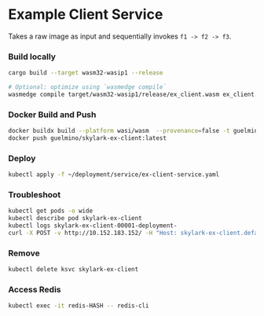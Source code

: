 # Example Client Service
Takes a raw image as input and sequentially invokes `f1 -> f2 -> f3`.

### Build locally
```bash
cargo build --target wasm32-wasip1 --release

# Optional: optimize using `wasmedge compile`
wasmedge compile target/wasm32-wasip1/release/ex_client.wasm ex_client.wasm
```

### Docker Build and Push
```bash
docker buildx build --platform wasi/wasm  --provenance=false -t guelmino/skylark-ex-client:latest .
docker push guelmino/skylark-ex-client:latest
```
### Deploy
```bash
kubectl apply -f ~/deployment/service/ex-client-service.yaml
```
### Troubleshoot
```bash
kubectl get pods -o wide
kubectl describe pod skylark-ex-client
kubectl logs skylark-ex-client-00001-deployment-
curl -X POST -v http://10.152.183.152/ -H "Host: skylark-ex-client.default.svc.cluster.local" -d "skldfjerg"

```
### Remove
```bash
kubectl delete ksvc skylark-ex-client
```
### Access Redis
```bash
kubectl exec -it redis-HASH -- redis-cli
```


